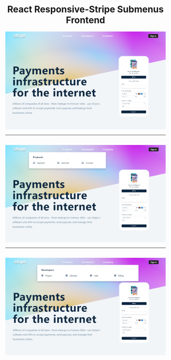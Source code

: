 <div align="center">
<h1>React Responsive-Stripe Submenus Frontend</h1>
   <div align="center">
    <img src="preview1.png" width='700'/>
    <br/>
    <hr />
    <br />
    <img src="preview2.png" width='700'/>
    <br/>
    <hr />
    <br />
    <img src="preview3.png" width='700'/>
  </div>
</div>